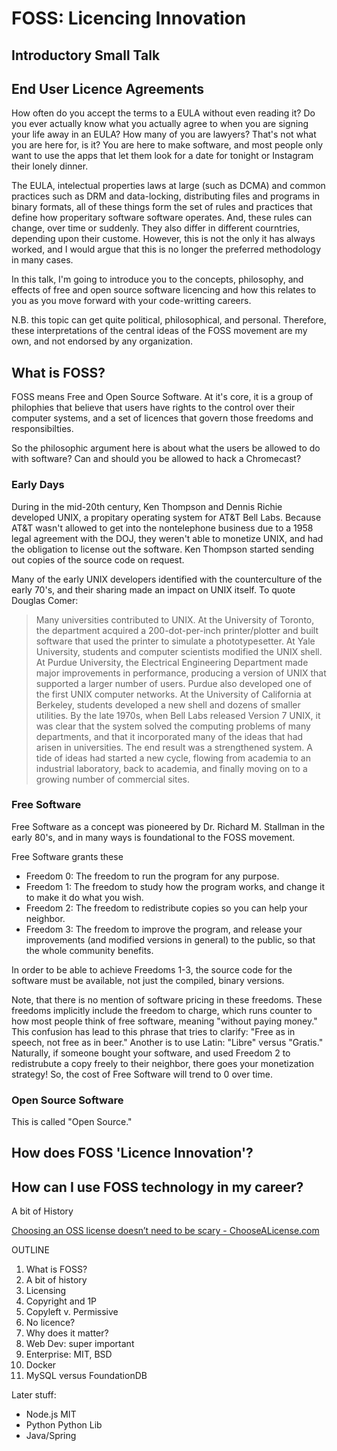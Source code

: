 # FOSS: Licencing Innovation

## Introductory Small Talk

## End User Licence Agreements

How often do you accept the terms to a EULA without even reading it?
Do you ever actually know what you actually agree to when you are signing your
life away in an EULA? How many of you are lawyers? That's not what you are here
for, is it? You are here to make software, and most people only want to use the
apps that let them look for a date for tonight or Instagram their lonely dinner.

The EULA, intelectual properties laws at large (such as DCMA) and 
common practices such as DRM and data-locking, distributing files and programs
in binary formats, all of these things form the set of rules and practices
that define how properitary software
software operates. And, these rules can change, over time or suddenly. They also
differ in different courntries, depending upon their custome.
However, this is not the only it has always worked, and I would argue that this
is no longer the preferred methodology in many cases.

In this talk, I'm going to introduce you to the concepts, philosophy, and
effects of free and open source software licencing and how this relates to you
as you move forward with your code-writting careers.

N.B. this topic can get quite political, philosophical, and personal. Therefore,
these interpretations of the central ideas of the FOSS movement are my own, and
not endorsed by any organization.

## What is FOSS?

FOSS means Free and Open Source Software. At it's core, it is a group of
philophies that believe that users have rights to the control over their
computer systems, and a set of licences that govern those freedoms and
responsibilties.

So the philosophic argument here is about what the users be allowed to do with
software? Can and should you be allowed to hack a Chromecast? 

### Early Days

During in the mid-20th century, Ken Thompson and Dennis Richie developed UNIX, a
propitary operating system for AT&T Bell Labs. Because AT&T wasn't allowed to
get into the nontelephone business due to a 1958 legal agreement with the DOJ,
they weren't able to monetize UNIX, and had the obligation to license out the
software. Ken Thompson started sending out copies of the source code on request.

Many of the early UNIX developers identified with the counterculture of the
early 70's, and their sharing made an impact on UNIX itself. To quote Douglas
Comer:
> Many universities contributed to UNIX. At the University of Toronto, the
> department acquired a 200-dot-per-inch printer/plotter and built software that
> used the printer to simulate a phototypesetter. At Yale University, students
> and computer scientists modified the UNIX shell. At Purdue University, the
> Electrical Engineering Department made major improvements in performance,
> producing a version of UNIX that supported a larger number of users. Purdue
> also developed one of the first UNIX computer networks. At the University of
> California at Berkeley, students developed a new shell and dozens of smaller
> utilities. By the late 1970s, when Bell Labs released Version 7 UNIX, it was
> clear that the system solved the computing problems of many departments, and
> that it incorporated many of the ideas that had arisen in universities. The
> end result was a strengthened system. A tide of ideas had started a new cycle,
> flowing from academia to an industrial laboratory, back to academia, and
> finally moving on to a growing number of commercial sites.

### Free Software

Free Software as a concept was pioneered by Dr. Richard M. Stallman in the early
80's, and in many ways is foundational to the FOSS movement. 

Free Software grants these

* Freedom 0: The freedom to run the program for any purpose.
* Freedom 1: The freedom to study how the program works, and change it to make 
it do what you wish.
* Freedom 2: The freedom to redistribute copies so you can help your neighbor.
* Freedom 3: The freedom to improve the program, and release your improvements
(and modified versions in general) to the public, so that the whole community
benefits.

In order to be able to achieve Freedoms 1-3, the source code for the software
must be available, not just the compiled, binary versions.

Note, that there is no mention of software pricing in these freedoms. These
freedoms implicitly include the freedom to charge, which runs counter to how
most people think of free software, meaning "without paying money."
This confusion has lead to this phrase that tries to clarify: "Free as in
speech, not free as in beer." Another is to use Latin: "Libre" versus "Gratis."
Naturally, if someone bought your software, and used Freedom 2 to redistrubute a
copy freely to their neighbor, there goes your monetization strategy!
So, the cost of Free Software will trend to 0 over time.

### Open Source Software 

This is called "Open Source."




## How does FOSS 'Licence Innovation'?

## How can I use FOSS technology in my career?
A bit of History

[Choosing an OSS license doesn’t need to be scary -
ChooseALicense.com](http://choosealicence.com)

OUTLINE

1. What is FOSS?
  1. A bit of history
2. Licensing
  1. Copyright and 1P
  2. Copyleft v. Permissive
  3. No licence?
3. Why does it matter?
  1. Web Dev: super important
  2. Enterprise: MIT, BSD
  3. Docker
  4. MySQL versus FoundationDB

Later stuff:
* Node.js MIT
* Python Python Lib
* Java/Spring
